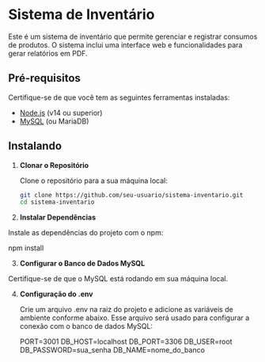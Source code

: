 # Sistema de Inventário

Este é um sistema de inventário que permite gerenciar e registrar consumos de produtos. O sistema inclui uma interface web e funcionalidades para gerar relatórios em PDF.

## Pré-requisitos

Certifique-se de que você tem as seguintes ferramentas instaladas:
- [Node.js](https://nodejs.org/) (v14 ou superior)
- [MySQL](https://www.mysql.com/) (ou MariaDB)

## Instalando

1. **Clonar o Repositório**

   Clone o repositório para a sua máquina local:

   ```bash
   git clone https://github.com/seu-usuario/sistema-inventario.git
   cd sistema-inventario
   
2. **Instalar Dependências**

Instale as dependências do projeto com o npm:

   npm install

3. **Configurar o Banco de Dados MySQL**

Certifique-se de que o MySQL está rodando em sua máquina local.

4. **Configuração do .env**

   Crie um arquivo .env na raiz do projeto e adicione as variáveis de ambiente conforme abaixo. Esse arquivo será usado para configurar a conexão com o banco de dados MySQL:

   PORT=3001
   DB_HOST=localhost
   DB_PORT=3306
   DB_USER=root
   DB_PASSWORD=sua_senha
   DB_NAME=nome_do_banco
